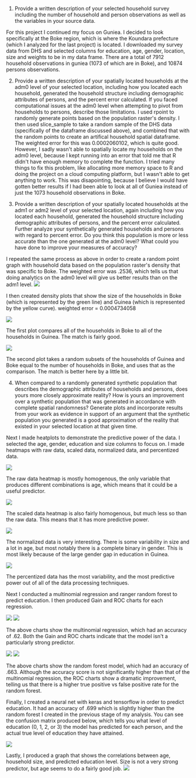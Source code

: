 1. Provide a written description of your selected household survey including the number of household and person observations as well as the variables in your source data.

For this project I continued my focus on Guniea. I decided to look specifically at the Boke region, which is where the Koundara prefecture (which I analyzed for the last project) is located. I downloaded my survey data from DHS and selected columns for education, age, gender, location, size and weights to be in my data frame. There are a total of 7912 household observations in guniea (1073 of which are in Boke), and 10874 persons observations. 

2. Provide a written description of your spatially located households at the adm0 level of your selected location, including how you located each household, generated the household structure including demographic attributes of persons, and the percent error calculated. If you faced computational issues at the adm0 level when attempting to pivot from households to persons, describe those limitations.
I used rpoint to randomly generate points based on the population raster's density. I then used slice_sample to take a random sample of the DHS data (specifically of the dataframe discussed above), and combined that with the random points to create an artifical household spatial dataframe. The weighted error for this was 0.0002060102, which is quite good. However, I sadly wasn't able to spatially locate my households on the adm0 level, because I kept running into an error that told me that R didn't have enough memory to complete the function. I tried many things to fix this problem, like allocating more memory space to R and doing the project on a cloud computing platform, but I wasn't able to get anything to work. This was disapointing, because I believe I would have gotten better results if I had been able to look at all of Guniea instead of just the 1073 household observations in Boke.




3. Provide a written description of your spatially located households at the adm1 or adm2 level of your selected location, again including how you located each household, generated the household structure including demographic attributes of persons, and the percent error calculated. Further analyze your synthetically generated households and persons with regard to percent error. Do you think this population is more or less accurate than the one generated at the adm0 level? What could you have done to improve your measures of accuracy?

I repeated the same process as above in order to create a random point graph with household data based on the population raster's density that was specific to Boke. The weighted error was .2536, which tells us that doing analytics on the adm0 level will give us better results than on the adm1 level.
![](rpoint_boke.PNG)

I then created density plots that show the size of the households in Boke (which is represented by the green line) and Guinea (which is represented by the yellow curve). 
weighted error = 0.0004734058

![](density1_2.PNG)

The first plot compares all of the households in Boke to all of the households in Guinea. The match is fairly good.

![](density2_2.PNG)

The second plot takes a random subsets of the households of Guinea and Boke equal to the number of households in Boke, and uses that as the comparison. The match is better here by a little bit.


4. When compared to a randomly generated synthetic population that describes the demographic attributes of households and persons, does yours more closely approximate reality? How is yours an improvement over a synthetic population that was generated in accordance with complete spatial randomness? Generate plots and incorporate results from your work as evidence in support of an argument that the synthetic population you generated is a good approximation of the reality that existed in your selected location at that given time.


Next I made heatplots to demonstrate the predictive power of the data. I selected the age, gender, education and size columns to focus on. I made heatmaps with raw data, scaled data, normalized data, and percentized data. 

![](raw2.png)

The raw data heatmap is mostly homogenous, the only variable that produces different combinations is age, which means that it could be a useful predictor. 

![](scale.png)

The scaled data heatmap is also fairly homogenous, but much less so than the raw data. This means that it has more predictive power.

![](normal2.png)

The normalized data is very interesting. There is some variability in size and a lot in age, but most notably there is a complete binary in gender. This is most likely because of the large gender gap in education in Guinea.

![](percent2.png)

The percentized data has the most variability, and the most predictive power out of all of the data processing techniques.


Next I conducted a multinomial regression and ranger random forest to predict education. I then produced Gain and ROC charts for each regression.

![](multireg_gain2.PNG)
![](multireg_roc2.PNG)

The above charts show the multinomial regression, which had an accuracy of .62. Both the Gain and ROC charts indicate that the model isn't a particularly strong predictor. 

![](rf_gain2.PNG)
![](rf_roc2.PNG)

The above charts show the random forest model, which had an accuracy of .663. Although the accuracy score is not significantly higher than that of the multinomial regression, the ROC charts show a dramatic improvement, telling us that there is a higher true positive vs false positive rate for the random forest. 


Finally, I created a neural net with keras and tensorflow in order to predict education. It had an accuracy of .699 which is slightly higher than the random forest I created in the previous stage of my analysis. You can see the confusion matrix produced below, which tells you what level of education (0, 1, 2, or 3) the model has predicted for each person, and the actual true level of education they have attained.

![](confmat.PNG)

Lastly, I produced a graph that shows the correlations between age, household size, and predicted education level. Size is not a very strong predictor, but age seems to do a fairly good job.
![](nn_graph.PNG)
